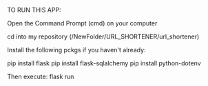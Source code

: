 TO RUN THIS APP:

Open the Command Prompt (cmd) on your computer

cd into my repository (/NewFolder/URL_SHORTENER/url_shortener)

Install the following pckgs if you haven't already:

pip install flask 
pip install flask-sqlalchemy 
pip install python-dotenv

Then execute: flask run
